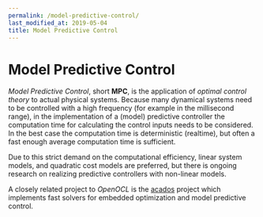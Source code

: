```yaml
---
permalink: /model-predictive-control/
last_modified_at: 2019-05-04
title: Model Predictive Control
---
```


# Model Predictive Control

*Model Predictive Control*, short **MPC**, is the application of *optimal control theory* to actual physical systems. 
Because many dynamical systems need to be controlled with a high frequency (for example in the millisecond range), in the implementation of
a (model) predictive controller the computation time for calculating the control inputs needs to be considered. In the best case the 
computation time is deterministic (realtime), but often a fast enough average computation time is sufficient. 

Due to this strict demand on the computational efficiency, linear system models, and quadratic cost models are preferred, but there is
ongoing research on realizing predictive controllers with non-linear models.

A closely related project to *OpenOCL* is the [acados](https://github.com/acados/acados) project which implements fast solvers for embedded optimization and model predictive control.
